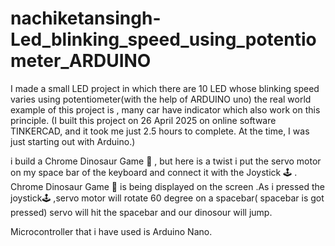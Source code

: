 # nachiketansingh-Led_blinking_speed_using_potentiometer_ARDUINO


  I made a small LED project in which there are 10 LED whose blinking speed varies using potentiometer(with the help of ARDUINO uno)
  the real world example of this project is , many car have indicator which also work on this principle.
  (I built this project on 26 April 2025 on online software TINKERCAD, and it took me just 2.5 hours to complete. At the time, I was just starting out with Arduino.)



i build a Chrome Dinosaur Game 🦖 , but here is a twist i put the servo motor on my space bar of the keyboard and connect it with the Joystick 🕹️ .
Chrome Dinosaur Game 🦖 is being displayed on the screen .As i pressed the joystick🕹️ ,servo motor will rotate 60 degree on a spacebar( spacebar is got pressed) servo will hit the spacebar and our dinosour will jump.

Microcontroller that i have used is Arduino Nano.
